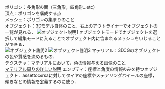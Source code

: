 ポリゴン：多角形の面（三角形，四角形...etc）  
頂点：ポリゴンを構成する点  
メッシュ：ポリゴンの集まりのこと  
オブジェクト：3Dモデル自体のこと．右上のアウトライナーでオブジェクトの一覧が見れる．
![オブジェクト説明1](https://user-images.githubusercontent.com/81293346/151498880-d2b63e37-667c-4aa4-9f9e-97ebe443303f.png)
オブジェクトモードでオブジェクトを選択して編集モードに入ることでオブジェクト内に含まれるメッシュをいじることができる．  
![オブジェクト説明2](https://user-images.githubusercontent.com/81293346/151498941-b57a6a99-d64b-4ec3-9774-f826775ed605.png)
![オブジェクト説明3](https://user-images.githubusercontent.com/81293346/151498957-2c426890-02bd-4a32-9c09-ee0f0a778775.png)
マテリアル：3DCGのオブジェクトの色や質感を決めるもの．  
テクスチャ：マテリアルにおいて，色の情報与える画像のこと.    
[マテリアル周りの詳しい説明](https://area.autodesk.jp/column/tutorial/3ds_max_beginner/6-material/)
エンプティ：座標と角度の情報のみを持つオブジェクト．assettocorsaに対してタイヤの座標やステアリングホイールの座標，傾きなどの情報を定義するのに使う．  
